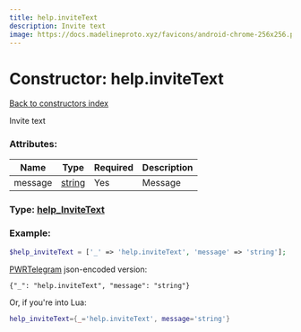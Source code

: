 ```yaml
---
title: help.inviteText
description: Invite text
image: https://docs.madelineproto.xyz/favicons/android-chrome-256x256.png
---
```

# Constructor: help.inviteText  
[Back to constructors index](index.md)



Invite text

### Attributes:

| Name     |    Type       | Required | Description |
|----------|---------------|----------|-------------|
|message|[string](../types/string.md) | Yes|Message|



### Type: [help\_InviteText](../types/help_InviteText.md)


### Example:

```php
$help_inviteText = ['_' => 'help.inviteText', 'message' => 'string'];
```  

[PWRTelegram](https://pwrtelegram.xyz) json-encoded version:

```
{"_": "help.inviteText", "message": "string"}
```


Or, if you're into Lua:

```lua
help_inviteText={_='help.inviteText', message='string'}

```


